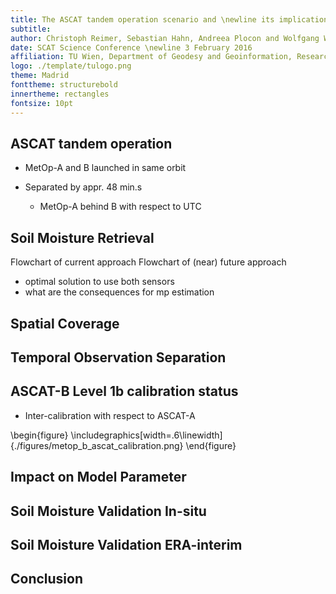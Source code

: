 ```yaml
---
title: The ASCAT tandem operation scenario and \newline its implications on soil moisture retrievals
subtitle: 
author: Christoph Reimer, Sebastian Hahn, Andreea Plocon and Wolfgang Wagner
date: SCAT Science Conference \newline 3 February 2016
affiliation: TU Wien, Department of Geodesy and Geoinformation, Research Group Remote Sensing E120.1
logo: ./template/tulogo.png
theme: Madrid
fonttheme: structurebold
innertheme: rectangles
fontsize: 10pt
---
```


## ASCAT tandem operation

* MetOp-A and B launched in same orbit

* Separated by appr. 48 min.s
	+ MetOp-A behind B with respect to UTC

## Soil Moisture Retrieval
Flowchart of current approach
Flowchart of (near) future approach
 * optimal solution to use both sensors
 * what are the consequences for mp estimation

## Spatial Coverage

## Temporal Observation Separation


## ASCAT-B Level 1b calibration status
* Inter-calibration with respect to ASCAT-A

\begin{figure}
\includegraphics[width=.6\linewidth]{./figures/metop_b_ascat_calibration.png}
\end{figure}

## Impact on Model Parameter

## Soil Moisture Validation In-situ

## Soil Moisture Validation ERA-interim

## Conclusion
